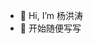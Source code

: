 - 👋 Hi, I’m 杨洪涛
- 👀 开始随便写写
<!---
yanght-china/yanght-china is a ✨ special ✨ repository because its `README.md` (this file) appears on your GitHub profile.
You can click the Preview link to take a look at your changes.
--->
